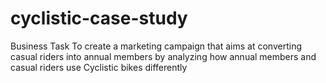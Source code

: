 # cyclistic-case-study

Business Task
To create a marketing campaign that aims at converting casual riders into annual members by analyzing how annual members and casual riders use Cyclistic bikes differently

